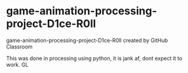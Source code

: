 # game-animation-processing-project-D1ce-R0ll
game-animation-processing-project-D1ce-R0ll created by GitHub Classroom

This was done in processing using python, it is jank af, dont expect it to work.
GL
